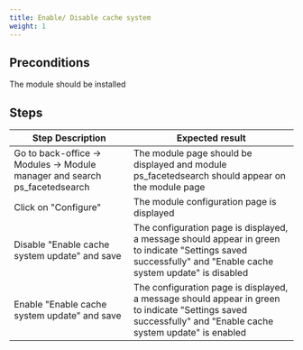 ```yaml
---
title: Enable/ Disable cache system
weight: 1
---
```


## Preconditions

The module should be installed
## Steps
| Step Description | Expected result |
| ----- | ----- |
| Go to back-office -> Modules -> Module manager and search ps_facetedsearch | The module page should be displayed and module ps_facetedsearch should appear on the module page |
| Click on "Configure" | The module configuration page is displayed |
| Disable "Enable cache system update" and save | The configuration page is displayed, a message should appear in green to indicate "Settings saved successfully" and "Enable cache system update" is disabled |
| Enable "Enable cache system update" and save | The configuration page is displayed, a message should appear in green to indicate "Settings saved successfully" and "Enable cache system update" is enabled |
